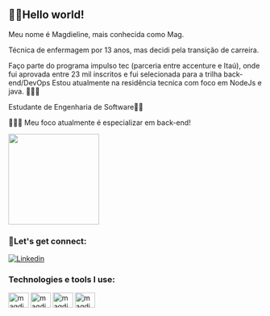 ## 👩🏽Hello world!

Meu nome é Magdieline, mais conhecida como Mag.

Técnica de enfermagem por 13 anos, mas decidi pela transição de carreira.

Faço parte do programa impulso tec (parceria entre accenture e Itaú), onde fui aprovada entre 23 mil inscritos e fui selecionada para a trilha back-end/DevOps
Estou atualmente na residência tecnica com foco em NodeJs e java. 👩🏽‍💻

Estudante de Engenharia de Software👩‍🎓

👩🏽‍💻 Meu foco atualmente é especializar em back-end!

<div>

<img height="180em" src="https://github-readme-stats.vercel.app/api?username=magdieline&show_icons=true&theme=synthwave"/>


</div>

### 💞Let's get connect:
[![Linkedin](https://img.shields.io/badge/LinkedIn-0077B5?style=for-the-badge&logo=linkedin&logoColor=white)](https://www.linkedin.com/in/magdieline-sander-061707223)

### Technologies e tools I use:


<div>
<img align="center" alt="magdieline-js" height="30" width="40" src="https://cdn.jsdelivr.net/gh/devicons/devicon/icons/javascript/javascript-original.svg"/>
<img align="center" alt="magdieline-js" height="30" width="40" src="https://cdn.jsdelivr.net/gh/devicons/devicon/icons/nodejs/nodejs-original-wordmark.svg"/>
<img align="center" alt="magdieline-js" height="30" width="40" src="https://cdn.jsdelivr.net/gh/devicons/devicon/icons/java/java-original-wordmark.svg"/>
<img align="center" alt="magdieline-js" height="30" width="40" src="https://cdn.jsdelivr.net/gh/devicons/devicon/icons/linux/linux-original.svg"/>



</div>
